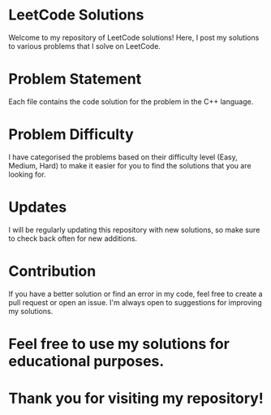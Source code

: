 # LeetCode Solutions
Welcome to my repository of LeetCode solutions! Here, I post my solutions to various problems that I solve on LeetCode.

# Problem Statement
Each file contains the code solution for the problem in the C++ language.

# Problem Difficulty
I have categorised the problems based on their difficulty level (Easy, Medium, Hard) to make it easier for you to find the solutions that you are looking for.

# Updates
I will be regularly updating this repository with new solutions, so make sure to check back often for new additions.

# Contribution
If you have a better solution or find an error in my code, feel free to create a pull request or open an issue. I'm always open to suggestions for improving my solutions.

# Feel free to use my solutions for educational purposes.

# Thank you for visiting my repository!
